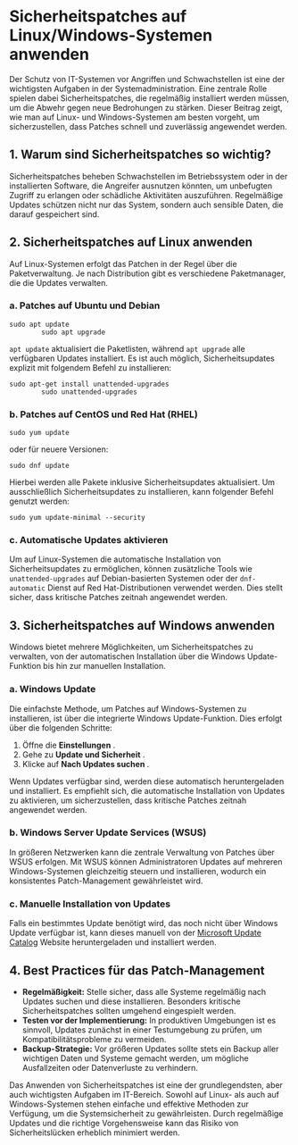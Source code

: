 # Sicherheitspatches auf Linux/Windows-Systemen anwenden

Der Schutz von IT-Systemen vor Angriffen und Schwachstellen ist eine der wichtigsten Aufgaben in der Systemadministration. Eine zentrale Rolle spielen dabei Sicherheitspatches, die regelmäßig installiert werden müssen, um die Abwehr gegen neue Bedrohungen zu stärken. Dieser Beitrag zeigt, wie man auf Linux- und Windows-Systemen am besten vorgeht, um sicherzustellen, dass Patches schnell und zuverlässig angewendet werden.

## 1. Warum sind Sicherheitspatches so wichtig?

Sicherheitspatches beheben Schwachstellen im Betriebssystem oder in der installierten Software, die Angreifer ausnutzen könnten, um unbefugten Zugriff zu erlangen oder schädliche Aktivitäten auszuführen. Regelmäßige Updates schützen nicht nur das System, sondern auch sensible Daten, die darauf gespeichert sind.

## 2. Sicherheitspatches auf Linux anwenden

Auf Linux-Systemen erfolgt das Patchen in der Regel über die Paketverwaltung. Je nach Distribution gibt es verschiedene Paketmanager, die die Updates verwalten.

### a. Patches auf Ubuntu und Debian

```
sudo apt update
        sudo apt upgrade
```

`apt update` aktualisiert die Paketlisten, während `apt upgrade` alle verfügbaren Updates installiert. Es ist auch möglich, Sicherheitsupdates explizit mit folgendem Befehl zu installieren:

```
sudo apt-get install unattended-upgrades
        sudo unattended-upgrades
```

### b. Patches auf CentOS und Red Hat (RHEL)

```
sudo yum update
```

oder für neuere Versionen:

```
sudo dnf update
```

Hierbei werden alle Pakete inklusive Sicherheitsupdates aktualisiert. Um ausschließlich Sicherheitsupdates zu installieren, kann folgender Befehl genutzt werden:

```
sudo yum update-minimal --security
```

### c. Automatische Updates aktivieren

Um auf Linux-Systemen die automatische Installation von Sicherheitsupdates zu ermöglichen, können zusätzliche Tools wie `unattended-upgrades` auf Debian-basierten Systemen oder der `dnf-automatic` Dienst auf Red Hat-Distributionen verwendet werden. Dies stellt sicher, dass kritische Patches zeitnah angewendet werden.

## 3. Sicherheitspatches auf Windows anwenden

Windows bietet mehrere Möglichkeiten, um Sicherheitspatches zu verwalten, von der automatischen Installation über die Windows Update-Funktion bis hin zur manuellen Installation.

### a. Windows Update

Die einfachste Methode, um Patches auf Windows-Systemen zu installieren, ist über die integrierte Windows Update-Funktion. Dies erfolgt über die folgenden Schritte:

1. Öffne die  **Einstellungen** .
2. Gehe zu  **Update und Sicherheit** .
3. Klicke auf  **Nach Updates suchen** .

Wenn Updates verfügbar sind, werden diese automatisch heruntergeladen und installiert. Es empfiehlt sich, die automatische Installation von Updates zu aktivieren, um sicherzustellen, dass kritische Patches zeitnah angewendet werden.

### b. Windows Server Update Services (WSUS)

In größeren Netzwerken kann die zentrale Verwaltung von Patches über WSUS erfolgen. Mit WSUS können Administratoren Updates auf mehreren Windows-Systemen gleichzeitig steuern und installieren, wodurch ein konsistentes Patch-Management gewährleistet wird.

### c. Manuelle Installation von Updates

Falls ein bestimmtes Update benötigt wird, das noch nicht über Windows Update verfügbar ist, kann dieses manuell von der [Microsoft Update Catalog](https://www.catalog.update.microsoft.com/) Website heruntergeladen und installiert werden.

## 4. Best Practices für das Patch-Management

* **Regelmäßigkeit:** Stelle sicher, dass alle Systeme regelmäßig nach Updates suchen und diese installieren. Besonders kritische Sicherheitspatches sollten umgehend eingespielt werden.
* **Testen vor der Implementierung:** In produktiven Umgebungen ist es sinnvoll, Updates zunächst in einer Testumgebung zu prüfen, um Kompatibilitätsprobleme zu vermeiden.
* **Backup-Strategie:** Vor größeren Updates sollte stets ein Backup aller wichtigen Daten und Systeme gemacht werden, um mögliche Ausfallzeiten oder Datenverluste zu verhindern.

Das Anwenden von Sicherheitspatches ist eine der grundlegendsten, aber auch wichtigsten Aufgaben im IT-Bereich. Sowohl auf Linux- als auch auf Windows-Systemen stehen einfache und effektive Methoden zur Verfügung, um die Systemsicherheit zu gewährleisten. Durch regelmäßige Updates und die richtige Vorgehensweise kann das Risiko von Sicherheitslücken erheblich minimiert werden.
